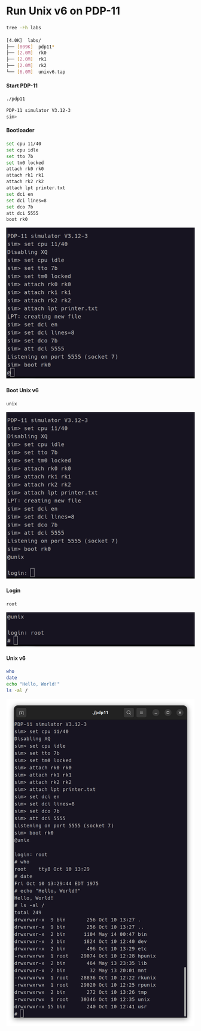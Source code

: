 # Run Unix v6 on PDP-11

```bash
tree -Fh labs

[4.0K]  labs/
├── [809K]  pdp11*
├── [2.0M]  rk0
├── [2.0M]  rk1
├── [2.0M]  rk2
└── [6.0M]  unixv6.tap
```

#### Start PDP-11

```bash
./pdp11
```

```bash
PDP-11 simulator V3.12-3
sim>
```

#### Bootloader

```bash
set cpu 11/40
set cpu idle
set tto 7b
set tm0 locked
attach rk0 rk0
attach rk1 rk1
attach rk2 rk2
attach lpt printer.txt
set dci en
set dci lines=8
set dco 7b
att dci 5555
boot rk0
```

![](/images/install/bootloader.png)

#### Boot Unix v6

```bash
unix
```

![](/images/install/boot.unixv6.png)

#### Login

```bash
root
```

![](/images/install/login.png)

#### Unix v6

```bash
who
date
echo "Hello, World!"
ls -al /
```

![](/images/unixv6.png)
